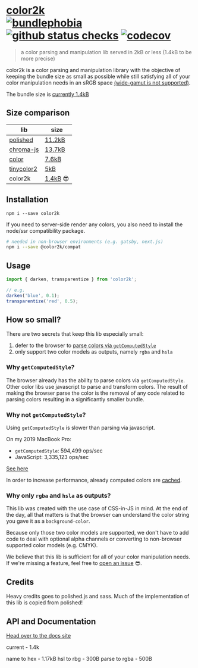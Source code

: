 # [color2k](https://color2k.com) <br /> [![bundlephobia](https://badgen.net/bundlephobia/minzip/color2k)](https://bundlephobia.com/result?p=color2k) [![github status checks](https://badgen.net/github/checks/ricokahler/color2k)](https://github.com/ricokahler/color2k/actions) [![codecov](https://codecov.io/gh/ricokahler/color2k/branch/master/graph/badge.svg)](https://codecov.io/gh/ricokahler/color2k)

> a color parsing and manipulation lib served in 2kB or less (1.4kB to be more precise)

color2k is a color parsing and manipulation library with the objective of keeping the bundle size as small as possible while still satisfying all of your color manipulation needs in an sRGB space [(wide-gamut is not supported)](https://github.com/ricokahler/color2k/issues/16).

The bundle size is [currently 1.4kB](https://bundlephobia.com/result?p=color2k)

## Size comparison

| lib                                                       | size                                                  |
| --------------------------------------------------------- | ----------------------------------------------------- |
| [polished](https://github.com/styled-components/polished) | [11.2kB](https://bundlephobia.com/result?p=polished)  |
| [chroma-js](https://github.com/gka/chroma.js)             | [13.7kB](https://bundlephobia.com/result?p=chroma-js) |
| [color](https://github.com/Qix-/color)                    | [7.6kB](https://bundlephobia.com/result?p=color)      |
| [tinycolor2](https://github.com/bgrins/TinyColor)         | [5kB](https://bundlephobia.com/result?p=tinycolor2)   |
| color2k                                                   | [1.4kB](https://bundlephobia.com/result?p=color2k) 😎 |

## Installation

```
npm i --save color2k
```

If you need to server-side render any colors, you also need to install the node/ssr compatibility package.

```bash
# needed in non-browser environments (e.g. gatsby, next.js)
npm i --save @color2k/compat
```

## Usage

```js
import { darken, transparentize } from 'color2k';

// e.g.
darken('blue', 0.1);
transparentize('red', 0.5);
```

## How so small?

There are two secrets that keep this lib especially small:

1. defer to the browser to [parse colors via `getComputedStyle`](https://github.com/ricokahler/color2k/blob/63905b1ad09312cc4e06f20961c6dfb930a3ceb3/packages/parse-to-rgba/src/index.ts#L63)
2. only support two color models as outputs, namely `rgba` and `hsla`

### Why `getComputedStyle`?

The browser already has the ability to parse colors via `getComputedStyle`. Other color libs use javascript to parse and transform colors. The result of making the browser parse the color is the removal of any code related to parsing colors resulting in a significantly smaller bundle.

### Why not `getComputedStyle`?

Using `getComputedStyle` is slower than parsing via javascript.

On my 2019 MacBook Pro:

- `getComputedStyle`: 594,499 ops/sec
- JavaScript: 3,335,123 ops/sec

[See here](https://jsperf.com/polished-vs-canvas/3)

In order to increase performance, already computed colors are [cached](https://github.com/ricokahler/color2k/blob/22941f75aa9216f2a581a02da41b7fb8f18ffba4/packages/parse-to-rgba/src/index.ts#L41).

### Why only `rgba` and `hsla` as outputs?

This lib was created with the use case of CSS-in-JS in mind. At the end of the day, all that matters is that the browser can understand the color string you gave it as a `background-color`.

Because only those two color models are supported, we don't have to add code to deal with optional alpha channels or converting to non-browser supported color models (e.g. CMYK).

We believe that this lib is sufficient for all of your color manipulation needs. If we're missing a feature, feel free to [open an issue](https://github.com/ricokahler/color2k/issues/new) 😎.

## Credits

Heavy credits goes to polished.js and sass. Much of the implementation of this lib is copied from polished!

<!-- DOCS-END -->

## API and Documentation

[Head over to the docs site](https://color2k.com)

current       - 1.4k

name to hex   - 1.17kB
hsl to rbg    - 300B
parse to rgba - 500B

